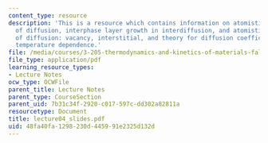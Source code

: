 ```yaml
---
content_type: resource
description: 'This is a resource which contains information on atomistic mechanisms
  of diffusion, interphase layer growth in interdiffusion, and atomistic mechanisms
  of diffusion: vacancy, interstitial, and theory for diffusion coefficients and their
  temperature dependence.'
file: /media/courses/3-205-thermodynamics-and-kinetics-of-materials-fall-2006/48fa40fa1298230d445991e2325d132d_lecture04_slides.pdf
file_type: application/pdf
learning_resource_types:
- Lecture Notes
ocw_type: OCWFile
parent_title: Lecture Notes
parent_type: CourseSection
parent_uid: 7b31c34f-2920-c017-597c-dd302a82811a
resourcetype: Document
title: lecture04_slides.pdf
uid: 48fa40fa-1298-230d-4459-91e2325d132d
---
```

